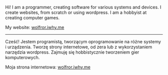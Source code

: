 Hi! 
I am a programmer, creating software for various systems and devices. I create websites, from scratch or using wordpress. I am a hobbyist at creating computer games. 

My website: [wolfror.iwhy.me](WolfRor.iwhy.me)

-----------------------------------------------

Cześć! 
Jestem programistą, tworzącym oprogramowanie na różne systemy i urządzenia. Tworzę strony internetowe, od zera lub z wykorzystaniem narzędzia wordpress. Zajmuję się hobbistycznie tworzeniem gier komputerowych.

Moja strona internetowa: [wolfror.iwhy.me](WolfRor.iwhy.me)
